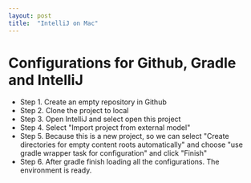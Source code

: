 ```yaml
---
layout: post
title:  "IntelliJ on Mac"
---
```


# Configurations for Github, Gradle and IntelliJ

* Step 1. Create an empty repository in Github
* Step 2. Clone the project to local
* Step 3. Open IntelliJ and select open this project
* Step 4. Select "Import project from external model"
* Step 5. Because this is a new project, so we can select "Create directories for empty content roots automatically" and choose "use gradle wrapper task for configuration" and click "Finish"
* Step 6. After gradle finish loading all the configurations. The environment is ready.